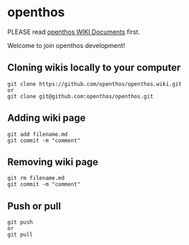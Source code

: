 # openthos

PLEASE read [openthos WIKI Documents](https://github.com/openthos/openthos/wiki) first. 

Welcome to join openthos development!

## Cloning wikis locally to your computer
```
git clone https://github.com/openthos/openthos.wiki.git
or 
git clone git@github.com:openthos/openthos.git
```

## Adding wiki page
```
git add filename.md
git commit -m "comment"
```

## Removing wiki page
```
git rm filename.md
git commit -m "comment"
```
## Push or pull
```
git push
or
git pull
```


